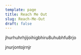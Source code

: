 ```yaml
---
template: page
title: Reach Me Out
slug: Reach-Me-Out
draft: false
---
```

jhurhuhrhjijoihigbhiru8uhubhfu8rjo

jnurjontojrnjr
